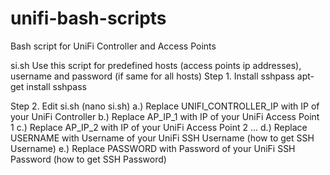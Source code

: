 # unifi-bash-scripts
Bash script for UniFi Controller and Access Points

si.sh
Use this script for predefined hosts (access points ip addresses), username and password (if same for all hosts)
Step 1.
Install sshpass
apt-get install sshpass

Step 2.
Edit si.sh (nano si.sh)
a.) Replace UNIFI_CONTROLLER_IP with IP of your UniFi Controller
b.) Replace AP_IP_1 with IP of your UniFi Access Point 1
c.) Replace AP_IP_2 with IP of your UniFi Access Point 2 ...
d.) Replace USERNAME with Username of your UniFi SSH Username (how to get SSH Username)
e.) Replace PASSWORD with Password of your UniFi SSH Password (how to get SSH Password)
